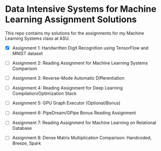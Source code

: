 # Data Intensive Systems for Machine Learning Assignment Solutions
This repo contains my solutions for the assignments for my Machine Learning Systems class at ASU. 

- [x] Assignment 1: Handwritten Digit Recognition using TensorFlow and MNIST dataset 

- [ ] Assignment 2: Reading Assignment for Machine Learning Systems Comparison

- [ ] Assignment 3: Reverse-Mode Automatic Differentiation

- [ ] Assignment 4: Reading Assignment for Deep Learning Compilation/Optimization Stack

- [ ] Assignment 5: GPU Graph Executor (Optional/Bonus)

- [ ] Assignment 6: PipeDream/GPipe Bonus Reading Assignment

- [ ] Assignment 7: Reading Assignment for Machine Learning on Relational Database

- [ ] Assignment 8: Dense Matrix Multiplication Comparison: Handcoded, Breeze, Spark